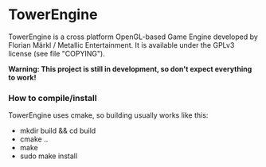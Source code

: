 # TowerEngine #

TowerEngine is a cross platform OpenGL-based Game Engine developed by Florian Märkl / Metallic Entertainment. It is available under the GPLv3 license (see file "COPYING").

**Warning: This project is still in development, so don't expect everything to work!**

### How to compile/install ###

TowerEngine uses cmake, so building usually works like this:

* mkdir build && cd build
* cmake ..
* make
* sudo make install